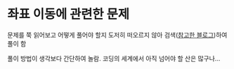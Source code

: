 # 좌표 이동에 관련한 문제

문제를 쭉 읽어보고 어떻게 풀어야 할지 도저히 떠오르지 않아 검색([참고한 블로그](https://minhamina.tistory.com/58))하여 풀이 함

풀이 방법이 생각보다 간단하여 놀람. 코딩의 세계에서 아직 넘어야 할 산은 많구나...
